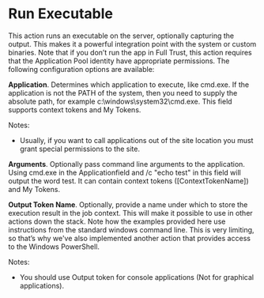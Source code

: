 # Run Executable

This action runs an executable on the server, optionally capturing the output. This makes it a powerful integration point with the system or custom binaries. Note that if you don’t run the app in Full Trust, this action requires that the Application Pool identity have appropriate permissions. The following configuration options are available: 

**Application**. Determines which application to execute, like cmd.exe. If the application is not the PATH of the system, then you need to supply the absolute path, for example c:\windows\system32\cmd.exe. This field supports context tokens and My Tokens.

Notes: 
* Usually, if you want to call applications out of the site location you must grant special permissions to the site.

**Arguments**. Optionally pass command line arguments to the application. Using cmd.exe in the Applicationfield and /c "echo test" in this field will output the word test. It can contain context tokens ([ContextTokenName]) and My Tokens.

**Output Token Name**. Optionally, provide a name under which to store the execution result in the job context. This will make it possible to use in other actions down the stack. Note how the examples provided here use instructions from the standard windows command line. This is very limiting, so that’s why we've also implemented another action that provides access to the Windows PowerShell.

Notes:
* You should use Output token for console applications (Not for graphical applications).
